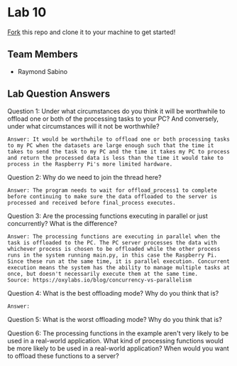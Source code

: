 # Lab 10
[Fork](https://docs.github.com/en/get-started/quickstart/fork-a-repo) this repo and clone it to your machine to get started!

## Team Members
- Raymond Sabino

## Lab Question Answers

Question 1: Under what circumstances do you think it will be worthwhile to offload one or both
of the processing tasks to your PC? And conversely, under what circumstances will it not be
worthwhile?

	Answer: It would be worthwhile to offload one or both processing tasks to my PC when the datasets are large enough such that the time it takes to send the task to my PC and the time it takes my PC to process and return the processed data is less than the time it would take to process in the Raspberry Pi's more limited hardware.

Question 2: Why do we need to join the thread here?

	Answer: The program needs to wait for offload_process1 to complete before continuing to make sure the data offloaded to the server is processed and received before final_process executes.

Question 3: Are the processing functions executing in parallel or just concurrently? What is the difference?
	
	Answer: The processing functions are executing in parallel when the task is offloaded to the PC. The PC server processes the data with whichever process is chosen to be offloaded while the other process runs in the system running main.py, in this case the Raspberry Pi. Since these run at the same time, it is parallel execution. Concurrent execution means the system has the ability to manage multiple tasks at once, but doesn't necessarily execute them at the same time.
	Source: https://oxylabs.io/blog/concurrency-vs-parallelism

Question 4: What is the best offloading mode? Why do you think that is?

	Answer: 

Question 5: What is the worst offloading mode? Why do you think that is?


Question 6: The processing functions in the example aren't very likely to be used in a real-world application. What kind of processing functions would be more likely to be used in a real-world application? When would you want to offload these functions to a server?